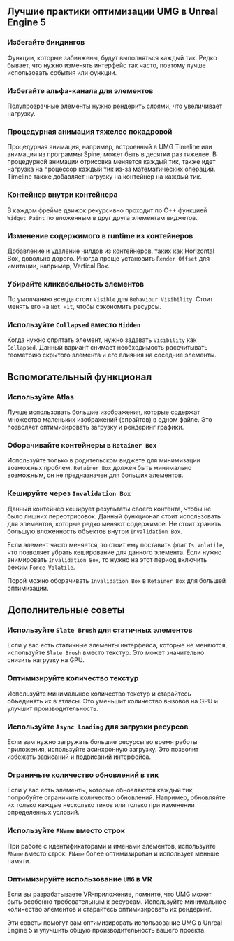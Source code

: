 ## Лучшие практики оптимизации UMG в Unreal Engine 5

### Избегайте биндингов
Функции, которые забинжены, будут выполняться каждый тик. Редко бывает, что нужно изменять интерфейс так часто, поэтому лучше использовать события или функции.

### Избегайте альфа-канала для элементов
Полупрозрачные элементы нужно рендерить слоями, что увеличивает нагрузку.

### Процедурная анимация тяжелее покадровой
Процедурная анимация, например, встроенный в UMG Timeline или анимации из программы Spine, может быть в десятки раз тяжелее. В процедурной анимации отрисовка меняется каждый тик, также идет нагрузка на процессор каждый тик из-за математических операций. Timeline также добавляет нагрузку на контейнер на каждый тик.

### Контейнер внутри контейнера
В каждом фрейме движок рекурсивно проходит по C++ функцией `Widget Paint` по вложенным в друг друга элементам виджетов.

### Изменение содержимого в runtime из контейнеров
Добавление и удаление чилдов из контейнеров, таких как Horizontal Box, довольно дорого. Иногда проще установить `Render Offset` для имитации, например, Vertical Box.

### Убирайте кликабельность элементов
По умолчанию всегда стоит `Visible` для `Behaviour Visibility`. Стоит менять его на `Not Hit`, чтобы сэкономить ресурсы.

### Используйте `Collapsed` вместо `Hidden`
Когда нужно спрятать элемент, нужно задавать `Visibility` как `Collapsed`. Данный вариант снимает необходимость рассчитывать геометрию скрытого элемента и его влияния на соседние элементы.

## Вспомогательный функционал

### Используйте Atlas
Лучше использовать большие изображения, которые содержат множество маленьких изображений (спрайтов) в одном файле. Это позволяет оптимизировать загрузку и рендеринг графики.

### Оборачивайте контейнеры в `Retainer Box`
Используйте только в родительском виджете для минимизации возможных проблем. `Retainer Box` должен быть минимально возможным, он не предназначен для больших элементов.

### Кешируйте через `Invalidation Box`
Данный контейнер кеширует результаты своего контента, чтобы не было лишних переотрисовок. Данный функционал стоит использовать для элементов, которые редко меняют содержимое. Не стоит хранить большую вложенность объектов внутри `Invalidation Box`.

Если элемент часто меняется, то стоит ему поставить флаг `Is Volatile`, что позволяет убрать кеширование для данного элемента. Если нужно анимировать `Invalidation Box`, то нужно на этот период включить режим `Force Volatile`.

Порой можно оборачивать `Invalidation Box` в `Retainer Box` для большей оптимизации.

## Дополнительные советы

### Используйте `Slate Brush` для статичных элементов
Если у вас есть статичные элементы интерфейса, которые не меняются, используйте `Slate Brush` вместо текстур. Это может значительно снизить нагрузку на GPU.

### Оптимизируйте количество текстур
Используйте минимальное количество текстур и старайтесь объединять их в атласы. Это уменьшит количество вызовов на GPU и улучшит производительность.

### Используйте `Async Loading` для загрузки ресурсов
Если вам нужно загружать большие ресурсы во время работы приложения, используйте асинхронную загрузку. Это позволит избежать зависаний и подвисаний интерфейса.

### Ограничьте количество обновлений в тик
Если у вас есть элементы, которые обновляются каждый тик, попробуйте ограничить количество обновлений. Например, обновляйте их только каждые несколько тиков или только при изменении определенных условий.

### Используйте `FName` вместо строк
При работе с идентификаторами и именами элементов, используйте `FName` вместо строк. `FName` более оптимизирован и использует меньше памяти.

### Оптимизируйте использование `UMG` в VR
Если вы разрабатываете VR-приложение, помните, что UMG может быть особенно требовательным к ресурсам. Используйте минимальное количество элементов и старайтесь оптимизировать их рендеринг.

Эти советы помогут вам оптимизировать использование UMG в Unreal Engine 5 и улучшить общую производительность вашего проекта.